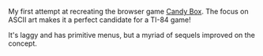 My first attempt at recreating the browser game [Candy Box](https://candybox2.github.io/candybox/). The focus on ASCII art makes it a perfect candidate for a TI-84 game!

It's laggy and has primitive menus, but a myriad of sequels improved on the concept.
